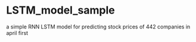 # LSTM_model_sample
a simple RNN LSTM model for predicting stock prices of 442 companies in april first
